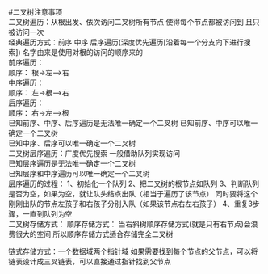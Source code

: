#二叉树注意事项  
二叉树遍历：从根出发、依次访问二叉树所有节点  使得每个节点都被访问到  且只被访问一次   
经典遍历方式：前序 中序  后序遍历(深度优先遍历[沿着每一个分支向下进行搜索]) 名字由来是使用对根的访问的顺序来的  
前序遍历：  
 顺序：  根->左—>右  
中序遍历：  
 顺序：  左->根—>右  
后序遍历：  
 顺序：  右->左—>根  
 已知前序、中序、后序遍历是无法唯一确定一个二叉树 
 已知前序、中序可以唯一确定一个二叉树   
 已知中序、后序可以唯一确定一个二叉树    
 二叉树层序遍历：广度优先搜索  一般借助队列实现访问  
 已知层序遍历是无法唯一确定一个二叉树  
 已知层序和中序遍历可以唯一确定一个二叉树  
 层序遍历的过程：
1、初始化一个队列
2、把二叉树的根节点如队列
3、判断队列是否为空，如果为空，就让队头结点出队（相当于遍历了该节点）
   同时要将这个刚刚出队的节点左孩子和右孩子分别入队（如果该节点右左右孩子）
4、重复3步骤，一直到队列为空  
二叉树存储方式：
顺序存储方式：
当右斜树顺序存储方式(就是只有右节点)会浪费很大的空间  所以顺序存储方式适合存储完全二叉树

链式存储方式：一个数据域两个指针域    如果需要找到每个节点的父节点，可以将链表设计成三叉链表，可以直接通过指针找到父节点  


  




